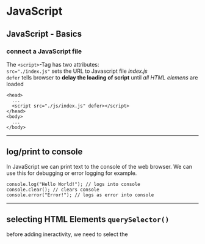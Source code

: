 # JavaScript

## JavaScript - Basics

### connect a JavaScript file

The `<script>`-Tag has two attributes:  
`src="./index.js"` sets the URL to Javascript file _index.js_  
`defer` tells browser to **delay the loading of script** until _all HTML elemens_ are loaded

```
<head>
  ...
  <script src="./js/index.js" defer></script>
</head>
<body>
  ...
</body>
```

---

## log/print to console

In JavaScript we can print text to the console of the web browser. We can use this for debugging or error logging for example.

```
console.log("Hello World!"); // logs into console
console.clear(); // clears console
console.error("Error!"); // logs as error into console
```

---

## selecting HTML Elements `querySelector()`

before adding ineractivity, we need to select the
